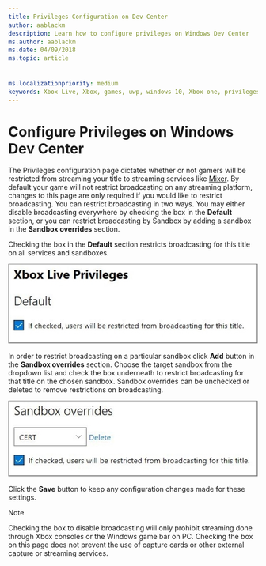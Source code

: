 ```yaml
---
title: Privileges Configuration on Dev Center
author: aablackm
description: Learn how to configure privileges on Windows Dev Center
ms.author: aablackm
ms.date: 04/09/2018
ms.topic: article


ms.localizationpriority: medium
keywords: Xbox Live, Xbox, games, uwp, windows 10, Xbox one, privileges, Windows Dev Center
---
```

# Configure Privileges on Windows Dev Center

The Privileges configuration page dictates whether or not gamers will be restricted from streaming your title to streaming services like [Mixer](https://mixer.com/). By default your game will not restrict broadcasting on any streaming platform, changes to this page are only required if you would like to restrict broadcasting. You can restrict broadcasting in two ways. You may either disable broadcasting everywhere by checking the box in the **Default** section, or you can restrict broadcasting by Sandbox by adding a sandbox in the **Sandbox overrides** section.

Checking the box in the **Default** section restricts broadcasting for this title on all services and sandboxes.

![default broadcasting restricted](../../images/dev-center/privileges/default-privileges-check.JPG)

In order to restrict broadcasting on a particular sandbox click **Add** button in the **Sandbox overrides** section. Choose the target sandbox from the dropdown list and check the box underneath to restrict broadcasting for that title on the chosen sandbox. Sandbox overrides can be unchecked or deleted to remove restrictions on broadcasting.

![sandbox broadcasting restricted](../../images/dev-center/privileges/sandbox-privileges-check.JPG)

Click the **Save** button to keep any configuration changes made for these settings.

> [!NOTE]
> Checking the box to disable broadcasting will only prohibit streaming done through Xbox consoles or the Windows game bar on PC. Checking the box on this page does not prevent the use of capture cards or other external capture or streaming services.